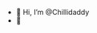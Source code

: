 - 👋 Hi, I’m @Chillidaddy
- 👀 

<!---
Chillidaddy/Chillidaddy is a ✨ special ✨ repository because its `README.md` (this file) appears on your GitHub profile.
You can click the Preview link to take a look at your changes.
--->
